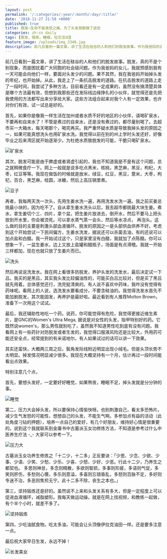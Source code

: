 ```yaml
---
layout: post
permalink: '/:categories/:year/:month/:day/:title/'
date: '2018-11-27 21:58 +0000'
published: true
title: 脱发—生命不能承受之痛，为了头发我都做了这些
categories: zh-cn daily
tags: [脱发，锻炼，睡眠，社交活动]
feature_image: /uploads/img_3346.jpg
description: 前几日看到一篇文章，讲了生活在硅谷的人和他们的脱发故事。作为我爸妈的女儿，我就预感到我有一天可能会向他们一样，要面对头发少的问题。果不其然，我在我爸妈开始掉头发的年纪，也开始掉。从此，我走上了一条抗击脱发的道路。
---
```

前几日看到一篇文章，讲了生活在硅谷的人和他们的脱发故事。脱发，真的不是个别现象，而是困扰着广大同胞的社会级问题。作为我爸妈的女儿，我就预感到我有一天可能会向他们一样，要面对头发少的问题。果不其然，我在我爸妈开始掉头发的年纪，也开始掉。从此，我走上了一条抗击脱发的道路。在抗击脱发的道路上走了一段时间，我尝试了多种方法，目前看还是有一定成果的，虽然没有搞清楚具体是哪个方法最有效，但想到我那些还在发际线边缘挣扎的小伙伴，就觉得还是先把我使用的方法都写出来分享给大家。这些方法组合起来对我个人有一定效果，也许对你们有效，试一试总是好的。

首先，如果你是像我一样生活在加州或者水质不好的地区的小伙伴，请喝矿泉水，不要再和自来水了！不管是煮过的自来水，还是没有煮过的，都尽量别喝了。去超市买一大箱水，每天喝那个，喝完再买。我严重怀疑水质是导致我掉头发的原因之一，如果可能真想洗头也用矿泉水洗。我觉得以前在别的州上学时头发还好，好像毕业之后来湾区就开始逐渐少。为杜绝水质致脱发的可能，干脆只喝矿泉水。

![矿泉水]({{site.baseurl}}/uploads/bottle-drink-glass-113734.jpg)

其次，脱发可能是由于脾虚或者肾虚引起的，我也不知道我是不是有这个问题，总之就稍微食疗一下。网上一般就是说多吃点黑米，核桃，黑芝麻，黑豆，枸杞，大枣，红豆等等。我现在做饭的时候就是放米，绿豆，红豆，黑豆，薏米，大枣，枸杞，百合，黑芝麻，桂圆，冰糖，然后上高压锅里煮。

![豆子]({{site.baseurl}}/uploads/abundance-batch-bean-1537169.jpg)

再者，我每两天洗一次头，先用生姜水洗一遍，再用洗发水洗一遍。我之前买姜总挑最小块的，因为吃不了。自从拿生姜水洗头以后，我去超市都挑最大块生姜。煮水，拿生姜切个三、四片，拿个盆，把生姜片放进去，倒开水，然后不要马上把头放到开水里，你会被烫死。可以拿水蒸气蒸一会头，然后等水凉点， 再泡头。这么做的目的主要是刺激头部血液循环。脱发的原因之一是头部供血供养不好。考虑到这个开始尝试一下民间偏方，生姜水洗发，据说还可以杀菌去油，有的还说可以加点盐和白醋。我一开始试过这个，只是家里没有白醋，我就加了点陈醋。你可以想象一下，一盆生姜水，边上又放上盐罐和醋瓶子，场面是有点滑稽。我就一开始三样都加，现在也就只放了生姜片而已。

![洗头]({{site.baseurl}}/uploads/img_3346.jpg)

然后再说说洗发水。我在网上看很多防脱发，养护头发的洗发水，最后决定试一下吕。我买的是黑吕，其实我头发比较偏油性的，可能买白吕比较对，但是买了黑吕就先用着。总体感觉还行，洗完挺清爽的。有人说不喜欢中药味，我咋没有觉得有药味呢。看网上的人说，选洗发水要看成分，不要含硅油的。我觉得洗发水首先不能加剧脱发，其次能固发，再养护是最好啦。最近看到有人推荐Molton Brown，准备下一次用这个试试。

最后，我还辅助性地吃一个药。说药，你可能觉得有危险，我觉得更接近维生素片，是GNC的Women's Ultra Mega, 据说是对女性的头发，指甲特别好的药。它既然说women's，那么男性就别吃了，虽然我不知道男性吃到底有没有问题。我看网上有一些药针对防脱发或者生发的，我觉得口服液风险还是比较大，外用药可能还安全点，经常提到的有米诺地尔。有人如果试过的话可以讲一下效果。

其实还蛮快，大概两三周之后，鬓角发际线附近明显出现小绒毛。但是头顶长势不太明显。掉发情况明显减少很多。我现在大概坚持有一个月，估计再过一段时间能看出点效果。

特别注意几个点，


首先，要想头发好，一定要好好睡觉，如果熬夜，睡眠不足，掉头发就是分分钟的事。

![睡觉]({{site.baseurl}}/uploads/adult-attractive-beautiful-371109.jpg)

第二，压力大会掉头发，所以要保持心情愉快呀。也别刺激自己，看太多恐怖片。减少生气发怒的可能性，想想自己的头发，不能生气啊。多参加点有益的活动（此处角度刁钻的押题），培养一点自己的爱好，有几个好朋友，维持好心情是很重要的。说到这个我就联系到金庸书中古墓派玉女功修炼方法，不知道是参考过什么中医养生疗法 -_- 大家可以参考一下。

![压力大]({{site.baseurl}}/uploads/adult-female-headache-41253.jpg)

古墓派玉女功养生修炼之「十二少，十二多」正反要诀：「少思、少念、少欲、少事、少语、少笑、少愁、少乐、少喜、少怒、少好、少恶。行此十二少，乃养生之都契也。
多思则神怠，多念则精散，多欲则智损，多事则形疲，多语则气促，多笑则肝伤，多愁则心慑，多乐则意溢，多喜则忘错昏乱，多怒则百脉不定，多好则专迷不治，多恶则焦煎无宁。此十二多不除，丧生之本也。」

第三，坚持锻炼还是好的。虽然说不上来和头发关系有多大，但是一定程度上可以促进血液循环，减脂塑形。我每天做运动操，就是在网上找视频，和教练一起做，有个半个小时，就差不多了。

![坚持锻炼]({{site.baseurl}}/uploads/adventure-backlit-balance-1416627.jpg)

第四，少吃油腻食物。吃太多油，可能会让头顶像伊拉克油田一样。还是要多注意一点。

最后祝大家早日生发，永远不掉！

![长发美女]({{site.baseurl}}/uploads/attractive-beautiful-blond-848277.jpg)
